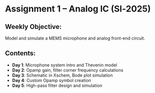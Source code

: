 # Assignment 1 – Analog IC (SI‑2025)

## Weekly Objective:
Model and simulate a MEMS microphone and analog front-end circuit.

## Contents:
- **Day 1**: Microphone system intro and Thevenin model
- **Day 2**: Opamp gain, filter corner frequency calculations
- **Day 3**: Schematic in Xschem, Bode plot simulation
- **Day 4**: Custom Opamp symbol creation
- **Day 5**: High-pass filter design and simulation

